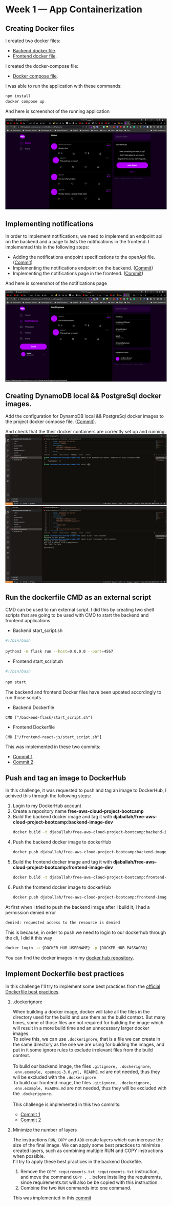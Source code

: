 # Week 1 — App Containerization

## Creating Docker files

I created two docker files:
 - [Backend docker file](https://github.com/djaballah/aws-bootcamp-cruddur-2023/blob/main/backend-flask/Dockerfile).
 - [Frontend docker file](https://github.com/djaballah/aws-bootcamp-cruddur-2023/blob/main/frontend-react-js/Dockerfile).

I created the docker-compose file:
 - [Docker compose file](https://github.com/djaballah/aws-bootcamp-cruddur-2023/blob/main/docker-compose.yml).

I was able to run the application with these commands:
```bash
npm install
docker compose up
```

And here is screenshot of the running application

![Cruddur - screenshot](week1_assets/Crudder%20running%20screenshot.png)

## Implementing notifications

In order to implement notifications, we need to implemend an endpoint api on the backend and a page to lists
the notifications in the frontend. I implemented this in the following steps:
- Adding the notifications endpoint specifications to the openApi file. ([Commit](https://github.com/djaballah/aws-bootcamp-cruddur-2023/commit/be13c0ddded3b14cfac82519ac86dcd088254d51))
- Implementing the notifications endpoint on the backend. ([Commit](https://github.com/djaballah/aws-bootcamp-cruddur-2023/commit/3f19ffc3bc24e66d072fa4f5c4e07660317b428b))
- Implementing the notifications page in the frontend. ([Commit](https://github.com/djaballah/aws-bootcamp-cruddur-2023/commit/b5c435a1bbbc84552711ac2fb566af9d5f2809e6))

And here is screenshot of the notifications page

![Notification page](week1_assets/Notifications%20page.png)

## Creating DynamoDB local && PostgreSql docker images.

Add the configuration for DynamoDB local && PostgreSql docker images to the project docker compose file. ([Commit](https://github.com/djaballah/aws-bootcamp-cruddur-2023/commit/575ec0838b68ddb89d8ae61e4c0b2134f4c8d370)).

And check that the their docker containers are correctly set up and running.
![Dynamodb local docker screenshot](week1_assets/Dynamodb%20local%20docker%20screenshot.png)
![Postgres docker screenshot.png](week1_assets/Postgres%20docker%20screenshot.png)

## Run the dockerfile CMD as an external script

CMD can be used to run external script. I did this by creating two shell scripts that are going to be used with CMD to start the backend and frontend applications.

- Backend start_script.sh

```bash
#!/bin/bash

python3 -m flask run --host=0.0.0.0 --port=4567
```

- Frontend start_script.sh

```bash
#!/bin/bash

npm start
```

The backend and frontend Docker files have been updated accordingly to run those scripts

- Backend Dockerfile

```
CMD ["/backend-flask/start_script.sh"]
```

- Frontend Dockerfile

```
CMD ["/frontend-react-js/start_script.sh"]
```

This was implemented in these two commits:
- [Commit 1](https://github.com/djaballah/aws-bootcamp-cruddur-2023/commit/dba887f007f4cecb25db2161ea3debe4effa588b)
- [Commit 2](https://github.com/djaballah/aws-bootcamp-cruddur-2023/commit/1635319c6041334dc38d9454a90d891817812bea)

## Push and tag an image to DockerHub

In this challenge, it was requested to push and tag an image to DockerHub, I achived this through the following steps:

1. Login to my DockerHub account
2. Create a repository name **free-aws-cloud-project-bootcamp**
3. Build the backend docker image and tag it with **djaballah/free-aws-cloud-project-bootcamp:backend-image-dev**
    ```bash
    docker build -t djaballah/free-aws-cloud-project-bootcamp:backend-image-dev ./backend-flask
    ```
4. Push the backend docker image to dockerHub
    ```bash
    docker push djaballah/free-aws-cloud-project-bootcamp:backend-image-dev
    ````
5. Build the frontend docker image and tag it with **djaballah/free-aws-cloud-project-bootcamp:frontend-image-dev**
    ```bash
    docker build -t djaballah/free-aws-cloud-project-bootcamp:frontend-image-dev ./frontend-react-js/
    ```
6. Push the frontend docker image to dockerHub
    ```bash
    docker push djaballah/free-aws-cloud-project-bootcamp:frontend-image-dev
    ```
At first when I tried to push the backend image after I build it, I had a permission denied error
```bash
denied: requested access to the resource is denied
```
This is because, in order to push we need to login to our dockerhub through the cli, I did it this way
```bash
docker login -u {DOCKER_HUB_USERNAME} -p {DOCKER_HUB_PASSWORD}
```

You can find the docker images in my [docker hub repository](https://hub.docker.com/repository/docker/djaballah/free-aws-cloud-project-bootcamp/general).

## Implement Dockerfile best practices

In this challenge I'll try to implement some best practices from the [official Dockerfile best practices](https://docs.docker.com/develop/develop-images/dockerfile_best-practices/).

1. .dockerignore

    When building a docker image, docker will take all the files in the directory used for the build and use them as
    the build context. But many times, some of those files are not required for building the image which will result
    in a more build time and an unnecessary larger docker images.
    </br>
    To solve this, we can use `.dockerignore`, that is a file we can create in the same directory as the one we 
    are using for building the images, and put in it some ignore rules to exclude irrelevant files from the build
    context.
    </br>
    </br>
    To build our backend image, the files `.gitignore, .dockerignore, .env.example, openapi-3.0.yml, README.md` are not needed,
    thus they will be excluded with the `.dockerignore`
    </br>
    To build our frontend image, the files `.gitignore, .dockerignore, .env.example, README.md` are not needed,
    thus they will be excluded with the `.dockerignore`.
    </br>
    </br>
    This challenge is implemented in this two commits:
    - [Commit 1](https://github.com/djaballah/aws-bootcamp-cruddur-2023/commit/6cc46b6dc454c3b3b88598ac0a2924d492bf464f)
    - [Commit 2](https://github.com/djaballah/aws-bootcamp-cruddur-2023/commit/9bd8099754c57f9104f8d9e6592ba921afd44b3b)

2. Minimize the number of layers

    The instructions `RUN`, `COPY` and `ADD` create layers which can increase the size of the final image. We can
    apply some best practices to minimize created layers, such as combining multiple RUN and COPY instructions
    when possible.
    </br>
    I'll try to apply these best practices in the backend Dockefile.
    1. Remove the `COPY requirements.txt requirements.txt` instruction, and move the command `COPY . .` before
       installing the requiremnts, since requirements.txt will also be be copied with this instruction.
    2. Combine the two `RUN` commands into one command.

    This was implemented in this [commit](https://github.com/djaballah/aws-bootcamp-cruddur-2023/commit/e2788c02bda9573d5767c3985374739046bef479)
    
